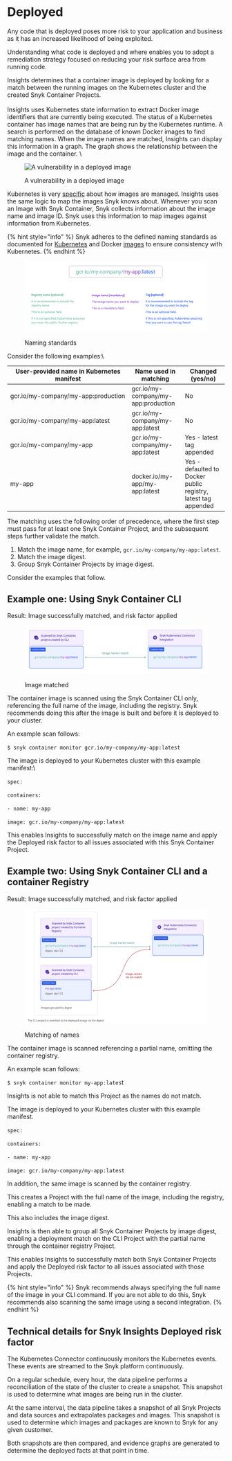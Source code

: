 # Deployed

Any code that is deployed poses more risk to your application and business as it has an increased likelihood of being exploited.

Understanding what code is deployed and where enables you to adopt a remediation strategy focused on reducing your risk surface area from running code.

Insights determines that a container image is deployed by looking for a match between the running images on the Kubernetes cluster and the created Snyk Container Projects.\
\
Insights uses Kubernetes state information to extract Docker image identifiers that are currently being executed. The status of a Kubernetes container has image names that are being run by the Kubernetes runtime. A search is performed on the database of known Docker images to find matching names. When the image names are matched, Insights can display this information in a graph. The graph shows the relationship between the image and the container. \\

<figure><img src="https://lh6.googleusercontent.com/BoYMeFGbzjUmNmXbmtrklBcl9LLm9S94mwJWkrFA_5E5WIO07BsS3Zv-fbGBlXkNAx4oGnbBtzFijWTxUQbsnlzJI2QqprUJWPevpwBybhmwtzQayYnmW6_Qvhddgz1_vdy-NDZgQKUQhmxnY54xkrI" alt="A vulnerability in a deployed image"><figcaption><p>A vulnerability in a deployed image</p></figcaption></figure>

Kubernetes is very [specific](https://kubernetes.io/docs/concepts/containers/images/#image-names) about how images are managed. Insights uses the same logic to map the images Snyk knows about. Whenever you scan an Image with Snyk Container, Snyk collects information about the image name and image ID. Snyk uses this information to map images against information from Kubernetes.

{% hint style="info" %}
Snyk adheres to the defined naming standards as documented for [Kubernetes](https://kubernetes.io/docs/concepts/containers/images/#image-names) and Docker [images](https://docs.docker.com/engine/reference/commandline/images/) to ensure consistency with Kubernetes.
{% endhint %}

<figure><img src="../../../../.gitbook/assets/Screenshot 2023-07-12 at 02.01.48.png" alt="Naming standards"><figcaption><p>Naming standards</p></figcaption></figure>

Consider the following examples:\\

<table><thead><tr><th width="267.3333333333333">User-provided name in Kubernetes manifest</th><th>Name used in matching</th><th>Changed (yes/no)</th></tr></thead><tbody><tr><td>gcr.io/my-company/my-app:production</td><td>gcr.io/my-company/my-app:production</td><td>No</td></tr><tr><td>gcr.io/my-company/my-app:latest</td><td>gcr.io/my-company/my-app:latest</td><td>No</td></tr><tr><td>gcr.io/my-company/my-app</td><td>gcr.io/my-company/my-app:latest</td><td>Yes - latest tag appended</td></tr><tr><td>my-app</td><td>docker.io/my-app/my-app:latest</td><td>Yes - defaulted to Docker public registry, latest tag appended</td></tr></tbody></table>

The matching uses the following order of precedence, where the first step must pass for at least one Snyk Container Project, and the subsequent steps further validate the match.

1. Match the image name, for example, `gcr.io/my-company/my-app:latest`.
2. Match the image digest.
3. Group Snyk Container Projects by image digest.

Consider the examples that follow.

## **Example one: Using Snyk Container CLI**

Result: Image successfully matched, and risk factor applied

<figure><img src="../../../../.gitbook/assets/Screenshot 2023-07-12 at 02.04.31.png" alt="Image matched"><figcaption><p>Image matched</p></figcaption></figure>

The container image is scanned using the Snyk Container CLI only, referencing the full name of the image, including the registry. Snyk recommends doing this after the image is built and before it is deployed to your cluster.

An example scan follows:

`$ snyk container monitor gcr.io/my-company/my-app:latest`

The image is deployed to your Kubernetes cluster with this example manifest:\\

`spec:`

`containers:`

`- name: my-app`

`image: gcr.io/my-company/my-app:latest`

This enables Insights to successfully match on the image name and apply the Deployed risk factor to all issues associated with this Snyk Container Project.

## **Example two: Using Snyk Container CLI and a container Registry**

Result: Image successfully matched, and risk factor applied

<figure><img src="../../../../.gitbook/assets/Screenshot 2023-07-12 at 02.05.31.png" alt="Matching of names"><figcaption><p>Matching of names</p></figcaption></figure>

The container image is scanned referencing a partial name, omitting the container registry.

An example scan follows:

`$ snyk container monitor my-app:lates`t

Insights is not able to match this Project as the names do not match.

The image is deployed to your Kubernetes cluster with this example manifest.

`spec:`

`containers:`

`- name: my-app`

`image: gcr.io/my-company/my-app:latest`

In addition, the same image is scanned by the container registry.

This creates a Project with the full name of the image, including the registry, enabling a match to be made.

This also includes the image digest.

Insights is then able to group all Snyk Container Projects by image digest, enabling a deployment match on the CLI Project with the partial name through the container registry Project.

This enables Insights to successfully match both Snyk Container Projects and apply the Deployed risk factor to all issues associated with those Projects.

{% hint style="info" %}
Snyk recommends always specifying the full name of the image in your CLI command. If you are not able to do this, Snyk recommends also scanning the same image using a second integration.
{% endhint %}

## Technical details for Snyk Insights Deployed risk factor

The Kubernetes Connector continuously monitors the Kubernetes events. These events are streamed to the Snyk platform continuously.

On a regular schedule, every hour, the data pipeline performs a reconciliation of the state of the cluster to create a snapshot. This snapshot is used to determine what images are being run in the cluster.

At the same interval, the data pipeline takes a snapshot of all Snyk Projects and data sources and extrapolates packages and images. This snapshot is used to determine which images and packages are known to Snyk for any given customer.

Both snapshots are then compared, and evidence graphs are generated to determine the deployed facts at that point in time.
